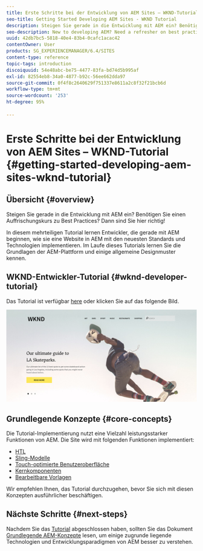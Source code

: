 ```yaml
---
title: Erste Schritte bei der Entwicklung von AEM Sites – WKND-Tutorial
seo-title: Getting Started Developing AEM Sites - WKND Tutorial
description: Steigen Sie gerade in die Entwicklung mit AEM ein? Benötigen Sie einen Auffrischungskurs zu Best Practices? Dann sind Sie hier richtig! In diesem mehrteiligen Tutorial lernen Entwickler, die gerade mit AEM beginnen, wie sie eine Website in AEM mit den neuesten Standards und Technologien implementieren.
seo-description: New to developing AEM? Need a refresher on best practices? This is the place to start! The goal for this multi-part tutorial is to teach a developer who is new to AEM how to implement a website in AEM using the latest standards and technologies.
uuid: 42db7bc5-5818-40e4-83b4-0cafc1acac42
contentOwner: User
products: SG_EXPERIENCEMANAGER/6.4/SITES
content-type: reference
topic-tags: introduction
discoiquuid: 54e48abc-be75-4477-83fa-bd74d5b995af
exl-id: 82554eb8-34a0-4877-b92c-56ee662dda97
source-git-commit: 0f4f8c2640629f751337e8611a2c8f32f21bcb6d
workflow-type: tm+mt
source-wordcount: '253'
ht-degree: 95%

---
```


# Erste Schritte bei der Entwicklung von AEM Sites – WKND-Tutorial {#getting-started-developing-aem-sites-wknd-tutorial}

## Übersicht {#overview}

Steigen Sie gerade in die Entwicklung mit AEM ein? Benötigen Sie einen Auffrischungskurs zu Best Practices? Dann sind Sie hier richtig!

In diesem mehrteiligen Tutorial lernen Entwickler, die gerade mit AEM beginnen, wie sie eine Website in AEM mit den neuesten Standards und Technologien implementieren. Im Laufe dieses Tutorials lernen Sie die Grundlagen der AEM-Plattform und einige allgemeine Designmuster kennen.

## WKND-Entwickler-Tutorial {#wknd-developer-tutorial}

Das Tutorial ist verfügbar [here](https://experienceleague.adobe.com/docs/experience-manager-learn/getting-started-wknd-tutorial-develop/overview.html?lang=de) oder klicken Sie auf das folgende Bild.

[![Klickbild](assets/screen_shot_2018-11-23at152453.png)](https://experienceleague.adobe.com/docs/experience-manager-learn/getting-started-wknd-tutorial-develop/overview.html)

## Grundlegende Konzepte {#core-concepts}

Die Tutorial-Implementierung nutzt eine Vielzahl leistungsstarker Funktionen von AEM. Die Site wird mit folgenden Funktionen implementiert:

* [HTL](https://helpx.adobe.com/de/experience-manager/htl/user-guide.html)
* [Sling-Modelle](https://sling.apache.org/documentation/bundles/models.html)
* [Touch-optimierte Benutzeroberfläche](/help/sites-developing/touch-ui-concepts.md)
* [Kernkomponenten](https://experienceleague.adobe.com/docs/experience-manager-core-components/using/introduction.html?lang=de)
* [Bearbeitbare Vorlagen](/help/sites-developing/page-templates-editable.md)

Wir empfehlen Ihnen, das Tutorial durchzugehen, bevor Sie sich mit diesen Konzepten ausführlicher beschäftigen.

## Nächste Schritte {#next-steps}

Nachdem Sie das [Tutorial](https://helpx.adobe.com/de/experience-manager/kt/sites/using/getting-started-wknd-tutorial-develop.html) abgeschlossen haben, sollten Sie das Dokument [Grundlegende AEM-Konzepte](/help/sites-developing/the-basics.md) lesen, um einige zugrunde liegende Technologien und Entwicklungsparadigmen von AEM besser zu verstehen.
